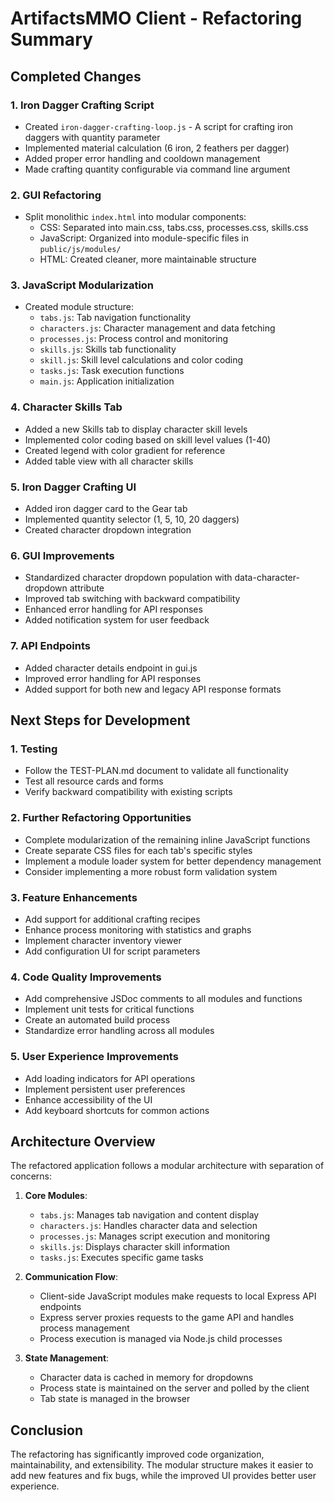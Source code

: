 # ArtifactsMMO Client - Refactoring Summary

## Completed Changes

### 1. Iron Dagger Crafting Script
- Created `iron-dagger-crafting-loop.js` - A script for crafting iron daggers with quantity parameter
- Implemented material calculation (6 iron, 2 feathers per dagger)
- Added proper error handling and cooldown management
- Made crafting quantity configurable via command line argument

### 2. GUI Refactoring
- Split monolithic `index.html` into modular components:
  - CSS: Separated into main.css, tabs.css, processes.css, skills.css
  - JavaScript: Organized into module-specific files in `public/js/modules/`
  - HTML: Created cleaner, more maintainable structure

### 3. JavaScript Modularization
- Created module structure:
  - `tabs.js`: Tab navigation functionality
  - `characters.js`: Character management and data fetching
  - `processes.js`: Process control and monitoring
  - `skills.js`: Skills tab functionality
  - `skill.js`: Skill level calculations and color coding
  - `tasks.js`: Task execution functions
  - `main.js`: Application initialization

### 4. Character Skills Tab
- Added a new Skills tab to display character skill levels
- Implemented color coding based on skill level values (1-40)
- Created legend with color gradient for reference
- Added table view with all character skills

### 5. Iron Dagger Crafting UI
- Added iron dagger card to the Gear tab
- Implemented quantity selector (1, 5, 10, 20 daggers)
- Created character dropdown integration

### 6. GUI Improvements
- Standardized character dropdown population with data-character-dropdown attribute
- Improved tab switching with backward compatibility
- Enhanced error handling for API responses
- Added notification system for user feedback

### 7. API Endpoints
- Added character details endpoint in gui.js
- Improved error handling for API responses
- Added support for both new and legacy API response formats

## Next Steps for Development

### 1. Testing
- Follow the TEST-PLAN.md document to validate all functionality
- Test all resource cards and forms
- Verify backward compatibility with existing scripts

### 2. Further Refactoring Opportunities
- Complete modularization of the remaining inline JavaScript functions
- Create separate CSS files for each tab's specific styles
- Implement a module loader system for better dependency management
- Consider implementing a more robust form validation system

### 3. Feature Enhancements
- Add support for additional crafting recipes
- Enhance process monitoring with statistics and graphs
- Implement character inventory viewer
- Add configuration UI for script parameters

### 4. Code Quality Improvements
- Add comprehensive JSDoc comments to all modules and functions
- Implement unit tests for critical functions
- Create an automated build process
- Standardize error handling across all modules

### 5. User Experience Improvements
- Add loading indicators for API operations
- Implement persistent user preferences
- Enhance accessibility of the UI
- Add keyboard shortcuts for common actions

## Architecture Overview

The refactored application follows a modular architecture with separation of concerns:

1. **Core Modules**:
   - `tabs.js`: Manages tab navigation and content display
   - `characters.js`: Handles character data and selection
   - `processes.js`: Manages script execution and monitoring
   - `skills.js`: Displays character skill information
   - `tasks.js`: Executes specific game tasks

2. **Communication Flow**:
   - Client-side JavaScript modules make requests to local Express API endpoints
   - Express server proxies requests to the game API and handles process management
   - Process execution is managed via Node.js child processes

3. **State Management**:
   - Character data is cached in memory for dropdowns
   - Process state is maintained on the server and polled by the client
   - Tab state is managed in the browser

## Conclusion

The refactoring has significantly improved code organization, maintainability, and extensibility. The modular structure makes it easier to add new features and fix bugs, while the improved UI provides better user experience.